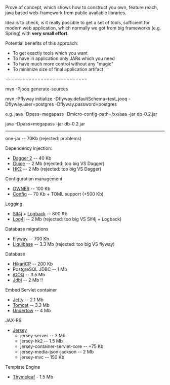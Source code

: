 

Prove of concept, which shows how to construct you own, feature reach, java based web-framework from public available libraries.

Idea is to check, is it really possible to get a set of tools, sufficient for modern web application, which normally we got from big frameworks (e.g. Spring) with **very small effort**.

Potential benefits of this approach:
* To get exactly tools which you want
* To have in application only JARs which you need
* To have much more control without any "magic"
* To minimize size of final application artifact

============================

mvn -Pjooq generate-sources

mvn -Pflyway initialize -Dflyway.defaultSchema=test_jooq -Dflyway.user=postgres -Dflyway.password=postgres

e.g.
java -Dpass=megapass -Dmicro-config-path=/xx/aaa -jar db-0.2.jar

java -Dpass=megapass -jar db-0.2.jar

---------------

one-jar -- 70Kb (rejected: problems)

Dependency injection:
* [Dagger 2](https://dagger.dev/) -- 40 Kb
* [Guice](https://github.com/google/guice) -- 2 Mb (rejected: too big VS Dagger)
* [HK2](https://javaee.github.io/hk2/) -- 2 Mb (rejected: too big VS Dagger)

Configuration management
* [OWNER](https://github.com/lviggiano/owner) -- 100 Kb
* [Config](https://github.com/Gmugra/net.cactusthorn.config) -- 70 Kb + TOML support (+500 Kb)

Logging
* [Slf4j](http://www.slf4j.org/) + [Logback](http://logback.qos.ch/) -- 800 Kb
* [Log4j](https://logging.apache.org/log4j/2.x/manual/api.html) -- 2 Mb  (rejected: too big VS Slf4j + Logback)

Database migrations
* [Flyway](https://flywaydb.org/) -- 700 Kb 
* [Liquibase](https://www.liquibase.org/) -- 3.3 Mb (rejected: too big VS flyway)

Database
* [HikariCP](https://github.com/brettwooldridge/HikariCP) -- 200 Kb
* PostgreSQL JDBC -- 1 Mb
* [jOOQ](https://www.jooq.org/) -- 3.5 Mb
* [Jdbi](http://jdbi.org/) -- 2 Mb 	:bangbang:

Embed Servlet container
* [Jetty](https://www.eclipse.org/jetty/) -- 2.1 Mb
* [Tomcat](https://tomcat.apache.org/) -- 3.3 Mb
* [Undertow](https://undertow.io/) -- 4 Mb

JAX-RS
* [Jersey](https://eclipse-ee4j.github.io/jersey/)
  * jersey-server -- 3 Mb
  * jersey-hk2 -- 1.5 Mb
  * jersey-container-servlet-core -- +75 Kb
  * jersey-media-json-jackson -- 2 Mb
  * jersey-mvc -- 150 Kb

Template Engine
* [Thymeleaf](https://www.thymeleaf.org/) - 1.5 Mb
